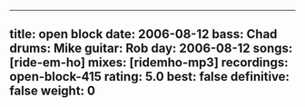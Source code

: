
---
title: open block
date: 2006-08-12
bass:	Chad
drums:	Mike
guitar:	Rob
day: 2006-08-12
songs: [ride-em-ho]
mixes: [ridemho-mp3]
recordings: open-block-415
rating: 5.0
best: false
definitive: false
weight: 0
---

